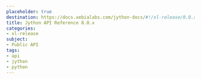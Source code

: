 ```yaml
---
placeholder: true
destination: https://docs.xebialabs.com/jython-docs/#!/xl-release/8.0.x/
title: Jython API Reference 8.0.x
categories:
- xl-release
subject:
- Public API
tags:
- api
- jython
- python
---
```

